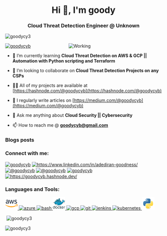 <h1 align="center">Hi 👋, I'm goody</h1>
<h3 align="center">Cloud Threat Detection Engineer @ Unknown</h3>

<p align="left"> <img src="https://komarev.com/ghpvc/?username=goodycy3&label=Profile%20views&color=0e75b6&style=flat" alt="goodycy3" /> </p>
<img align="right" alt="Working" width="300" src="https://cdn.dribbble.com/users/1162077/screenshots/5403918/media/a85c0dcdcc774c6f340b07518363d6fb.gif">

<p align="left"> <a href="https://twitter.com/goodycyb" target="blank"><img src="https://img.shields.io/twitter/follow/goodycyb?logo=twitter&style=for-the-badge" alt="goodycyb" /></a> </p>

- 🌱 I’m currently learning **Cloud Threat Detection on AWS & GCP || Automation with Python scripting and Terraform**

- 👯 I’m looking to collaborate on **Cloud Threat Detection Projects on any CSPs**

- 👨‍💻 All of my projects are available at [https://hashnode.com/@goodycyb](https://hashnode.com/@goodycyb)

- 📝 I regularly write articles on [https://medium.com/@goodycyb](https://medium.com/@goodycyb)

- 💬 Ask me anything about **Cloud Security || Cybersecurity**

- 📫 How to reach me @ **goodycyb@gmail.com**

### Blogs posts
<!-- BLOG-POST-LIST:START -->
<!-- BLOG-POST-LIST:END -->

<h3 align="left">Connect with me:</h3>
<p align="left">
<a href="https://twitter.com/goodycyb" target="blank"><img align="center" src="https://raw.githubusercontent.com/rahuldkjain/github-profile-readme-generator/master/src/images/icons/Social/twitter.svg" alt="goodycyb" height="30" width="40" /></a>
<a href="https://linkedin.com/in/https://www.linkedin.com/in/adediran-goodness/" target="blank"><img align="center" src="https://raw.githubusercontent.com/rahuldkjain/github-profile-readme-generator/master/src/images/icons/Social/linked-in-alt.svg" alt="https://www.linkedin.com/in/adediran-goodness/" height="30" width="40" /></a>
<a href="https://hashnode.com/@goodycyb" target="blank"><img align="center" src="https://raw.githubusercontent.com/rahuldkjain/github-profile-readme-generator/master/src/images/icons/Social/hashnode.svg" alt="@goodycyb" height="30" width="40" /></a>
<a href="https://medium.com/@goodycyb" target="blank"><img align="center" src="https://raw.githubusercontent.com/rahuldkjain/github-profile-readme-generator/master/src/images/icons/Social/medium.svg" alt="@goodycyb" height="30" width="40" /></a>
<a href="https://www.youtube.com/c/goodycyb" target="blank"><img align="center" src="https://raw.githubusercontent.com/rahuldkjain/github-profile-readme-generator/master/src/images/icons/Social/youtube.svg" alt="goodycyb" height="30" width="40" /></a>
<a href="/https://goodycyb.hashnode.dev/" target="blank"><img align="center" src="https://raw.githubusercontent.com/rahuldkjain/github-profile-readme-generator/master/src/images/icons/Social/rss.svg" alt="https://goodycyb.hashnode.dev/" height="30" width="40" /></a>
</p>

<h3 align="left">Languages and Tools:</h3>
<p align="left"> <a href="https://aws.amazon.com" target="_blank" rel="noreferrer"> <img src="https://raw.githubusercontent.com/devicons/devicon/master/icons/amazonwebservices/amazonwebservices-original-wordmark.svg" alt="aws" width="40" height="40"/> </a> <a href="https://azure.microsoft.com/en-in/" target="_blank" rel="noreferrer"> <img src="https://www.vectorlogo.zone/logos/microsoft_azure/microsoft_azure-icon.svg" alt="azure" width="40" height="40"/> </a> <a href="https://www.gnu.org/software/bash/" target="_blank" rel="noreferrer"> <img src="https://www.vectorlogo.zone/logos/gnu_bash/gnu_bash-icon.svg" alt="bash" width="40" height="40"/> </a> <a href="https://www.docker.com/" target="_blank" rel="noreferrer"> <img src="https://raw.githubusercontent.com/devicons/devicon/master/icons/docker/docker-original-wordmark.svg" alt="docker" width="40" height="40"/> </a> <a href="https://cloud.google.com" target="_blank" rel="noreferrer"> <img src="https://www.vectorlogo.zone/logos/google_cloud/google_cloud-icon.svg" alt="gcp" width="40" height="40"/> </a> <a href="https://git-scm.com/" target="_blank" rel="noreferrer"> <img src="https://www.vectorlogo.zone/logos/git-scm/git-scm-icon.svg" alt="git" width="40" height="40"/> </a> <a href="https://www.jenkins.io" target="_blank" rel="noreferrer"> <img src="https://www.vectorlogo.zone/logos/jenkins/jenkins-icon.svg" alt="jenkins" width="40" height="40"/> </a> <a href="https://kubernetes.io" target="_blank" rel="noreferrer"> <img src="https://www.vectorlogo.zone/logos/kubernetes/kubernetes-icon.svg" alt="kubernetes" width="40" height="40"/> </a> <a href="https://www.python.org" target="_blank" rel="noreferrer"> <img src="https://raw.githubusercontent.com/devicons/devicon/master/icons/python/python-original.svg" alt="python" width="40" height="40"/> </a> </p>

<p>&nbsp;<img align="center" src="https://github-readme-stats.vercel.app/api?username=goodycy3&show_icons=true&locale=en" alt="goodycy3" /></p>

<p><img align="center" src="https://github-readme-streak-stats.herokuapp.com/?user=goodycy3&" alt="goodycy3" /></p>
